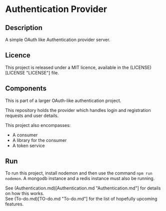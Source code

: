 # Authentication Provider
## Description 
A simple OAuth like Authentication provider server. 

## Licence
This project is released under a MIT licence, available in the (LICENSE)[LICENSE "LICENSE"] file. 

## Components 
This is part of a larger OAuth-like authentication project. 

This repository holds the provider which handles login and registration requests and user details. 

This project also encompasses: 
- A consumer 
- A library for the consumer
- A token service 

## Run
To run this project, install nodemon and then use the command `npm run nodemon`. A mongodb instance and a redis instance must also be running. 

See (Authentication.md)[Authentication.md "Authentication.md"] for details on how this works. \
See (To-do.md)[TO-do.md "To-do.md"] for the list of hopefully upcoming features. 
